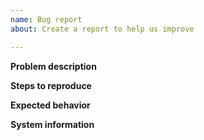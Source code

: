```yaml
---
name: Bug report
about: Create a report to help us improve

---
```


**Problem description**
<!--
A clear and concise description of what the problem is. You may attach a
screenshot.

* Bugs of outdated packages are NOT ACCEPTED.
* Bugs of legacy (Android 5/6) packages are NOT ACCEPTED.
-->

**Steps to reproduce**
<!--
Exact steps to reproduce the behavior.
Please post all commands that are necessary to reproduce the issue.
-->

**Expected behavior**
<!--
A clear and concise description of what you expected to happen.
-->

**System information**
<!--
Please, post output of command `termux-info`. If it is not working for you
for whatever reason, post Android OS version and what CPU architecture you have.
Markdown code formatting should be applied.
-->
